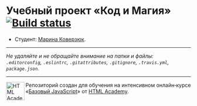 # Учебный проект «Код и Магия» [![Build status][travis-image]][travis-url]

* Студент: [Марина Коверзюк](https://up.htmlacademy.ru/javascript/10/user/54699).

---

_Не удаляйте и не обращайте внимание на папки и файлы:_<br>
_`.editorconfig`, `.eslintrc`, `.gitattributes`, `.gitignore`, `.travis.yml`, `package.json`._

---

<a href="https://htmlacademy.ru/intensive/javascript"><img align="left" width="50" height="50" title="HTML Academy" src="https://up.htmlacademy.ru/static/img/intensive/javascript/logo-for-github.svg"></a>

Репозиторий создан для обучения на интенсивном онлайн‑курсе «[Базовый JavaScript](https://htmlacademy.ru/intensive/javascript)» от [HTML Academy](https://htmlacademy.ru).

[travis-image]: https://travis-ci.org/htmlacademy-javascript/54699-code-and-magick.svg?branch=master
[travis-url]: https://travis-ci.org/htmlacademy-javascript/54699-code-and-magick
